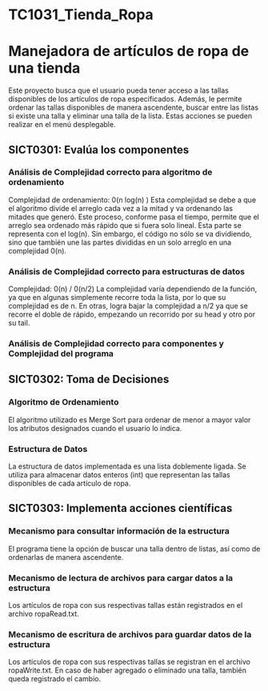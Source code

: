 # TC1031_Tienda_Ropa

# Manejadora de artículos de ropa de una tienda
Este proyecto busca que el usuario pueda tener acceso a las tallas disponibles de los artículos de ropa especificados. Además, le permite ordenar las tallas disponibles de manera ascendente, buscar entre las listas si existe una talla y eliminar una talla de la lista. Estas acciones se pueden realizar en el menú desplegable.

## SICT0301: Evalúa los componentes
### Análisis de Complejidad correcto para algoritmo de ordenamiento
Complejidad de ordenamiento: 0(n log(n) )
Esta complejidad se debe a que el algoritmo divide el arreglo cada vez a la mitad y va ordenando las mitades que generó. Este proceso, conforme pasa el tiempo, permite que el arreglo sea ordenado más rápido que si fuera solo lineal. Esta parte se representa con el log(n). Sin embargo, el código no sólo se va dividiendo, sino que también une las partes divididas en un solo arreglo en una complejidad 0(n).

### Análisis de Complejidad correcto para estructuras de datos
Complejidad: 0(n) / 0(n/2)
La complejidad varía dependiendo de la función, ya que en algunas simplemente recorre toda la lista, por lo que su complejidad es de n. En otras, logra bajar la complejidad a n/2 ya que se recorre el doble de rápido, empezando un recorrido por su head y otro por su tail. 

### Análisis de Complejidad correcto para componentes y Complejidad del programa

## SICT0302: Toma de Decisiones
### Algoritmo de Ordenamiento
El algoritmo utilizado es Merge Sort para ordenar de menor a mayor valor los atributos designados cuando el usuario lo indica. 

### Estructura de Datos
La estructura de datos implementada es una lista doblemente ligada. Se utiliza para almacenar datos enteros (int) que representan las tallas disponibles de cada artículo de ropa.

## SICT0303: Implementa acciones científicas
### Mecanismo para consultar información de la estructura 
El programa tiene la opción de buscar una talla dentro de listas, así como de ordenarlas de manera ascendente.

### Mecanismo de lectura de archivos para cargar datos a la estructura
Los artículos de ropa con sus respectivas tallas están registrados en el archivo ropaRead.txt.

### Mecanismo de escritura de archivos para guardar datos de la estructura
Los artículos de ropa con sus respectivas tallas se registran en el archivo ropaWrite.txt. En caso de haber agregado o eliminado una talla, también queda registrado el cambio.
